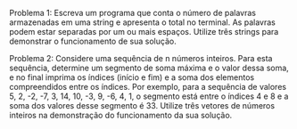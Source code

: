 Problema 1: Escreva um programa que conta o número de palavras armazenadas em uma string e apresenta o total no terminal. As palavras podem
estar separadas por um ou mais espaços. Utilize três strings para demonstrar
o funcionamento de sua solução.

Problema 2: Considere uma sequência de n números inteiros. Para esta
sequência, determine um segmento de soma máxima e o valor dessa soma, e no
final imprima os índices (início e fim) e a soma dos elementos compreendidos
entre os índices. Por exemplo, para a sequência de valores 5, 2, -2, -7, 3, 14,
10, -3, 9, -6, 4, 1, o segmento está entre o índices 4 e 8 e a soma dos valores
desse segmento é 33. Utilize três vetores de números inteiros na demonstração
do funcionamento da sua solução.
